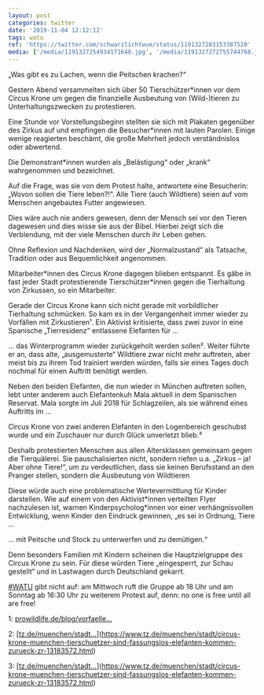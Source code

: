 ```yaml
---
layout: post
categories: twitter
date: '2019-11-04 12:12:12'
tags: watu
ref: 'https://twitter.com/schwarzlichtwue/status/1191327283153387520'
media: ['/media/1191327254934171648.jpg', '/media/1191327272755744768.jpg', '/media/1191327292452212737.jpg', '/media/1191327318507245569.jpg', '/media/1191327332654624768.jpg', '/media/1191327355337428992.jpg', '/media/1191327413768249345.jpg', '/media/1191327460283092992.jpg', '/media/1191327481921515521.jpg', '/media/1191327542764068865.jpg', '/media/1191327682593787905.jpg']
---
```

„Was gibt es zu Lachen, wenn die Peitschen krachen?“



Gestern Abend versammelten sich über 50 Tierschützer\*innen vor dem Circus Krone um gegen die finanzielle Ausbeutung von (Wild-)tieren zu Unterhaltungszwecken zu protestieren.



 

Eine Stunde vor Vorstellungsbeginn stellten sie sich mit Plakaten gegenüber des Zirkus auf und empfingen die Besucher\*innen mit lauten Parolen. Einige wenige reagierten beschämt, die große Mehrheit jedoch verständnislos oder abwertend. 

Die Demonstrant\*innen wurden als „Belästigung“ oder „krank“ wahrgenommen und bezeichnet.



Auf die Frage, was sie von dem Protest halte, antwortete eine Besucherin: „Wovon sollen die Tiere leben?!“. Alle Tiere (auch Wildtiere) seien auf vom Menschen angebautes Futter angewiesen. 

Dies wäre auch nie anders gewesen, denn der Mensch sei vor den Tieren dagewesen und dies wisse sie aus der Bibel. Hierbei zeigt sich die Verblendung, mit der viele Menschen durch ihr Leben gehen. 

Ohne Reflexion und Nachdenken, wird der „Normalzustand“ als Tatsache, Tradition oder aus Bequemlichkeit angenommen. 

Mitarbeiter\*innen des Circus Krone dagegen blieben entspannt. Es gäbe in fast jeder Stadt protestierende Tierschützer\*innen gegen die Tierhaltung von Zirkussen, so ein Mitarbeiter.

Gerade der Circus Krone kann sich nicht gerade mit vorbildlicher Tierhaltung schmücken. So kam es in der Vergangenheit immer wieder zu Vorfällen mit Zirkustieren¹. Ein Aktivist kritisierte, dass zwei zuvor in eine Spanische „Tierresidenz“ entlassene Elefanten für …

… das Winterprogramm wieder zurückgeholt werden sollen². Weiter führte er an, dass alte, „ausgemusterte“ Wildtiere zwar nicht mehr auftreten, aber meist bis zu ihrem Tod trainiert werden würden, falls sie eines Tages doch nochmal für einen Auftritt benötigt werden.

Neben den beiden Elefanten, die nun wieder in München auftreten sollen, lebt unter anderem auch Elefantenkuh Mala aktuell in dem Spanischen Reservat. Mala sorgte im Juli 2018 für Schlagzeilen, als sie während eines Auftritts im …

Circus Krone von zwei anderen Elefanten in den Logenbereich geschubst wurde und ein Zuschauer nur durch Glück unverletzt blieb.³

Deshalb protestierten Menschen aus allen Altersklassen gemeinsam gegen die Tierquälerei. Sie pauschalisierten nicht, sondern riefen u.a. „Zirkus – ja! Aber ohne Tiere!“, um zu verdeutlichen, dass sie keinen Berufsstand an den Pranger stellen, sondern die Ausbeutung von Wildtieren

Diese würde auch eine problematische Wertevermittlung für Kinder darstellen. Wie auf einem von den Aktivist\*innen verteilten Flyer nachzulesen ist, warnen Kinderpsycholog\*innen vor einer verhängnisvollen Entwicklung, wenn Kinder den Eindruck gewinnen, „es sei in Ordnung, Tiere …

… mit Peitsche und Stock zu unterwerfen und zu demütigen.“



Denn besonders Familien mit Kindern scheinen die Hauptzielgruppe des Circus Krone zu sein. Für diese würden Tiere „eingesperrt, zur Schau gestellt“ und in Lastwagen durch Deutschland gekarrt.

[#WATU](/t/watu) gibt nicht auf: am Mittwoch ruft die Gruppe ab 18 Uhr und am Sonntag ab 16:30 Uhr zu weiterem Protest auf, denn: no one is free until all are free!  



1: [prowildlife.de/blog/vorfaelle…](https://www.prowildlife.de/blog/vorfaelle-mit-wildtieren-im-circus-krone/)

2: [[tz.de/muenchen/stadt…](https://www.tz.de/muenchen/stadt/unfall-beim-circus-krone-elefantenkuh-stuerzt-auf-zuschauer-10011658.html)](https://www.tz.de/muenchen/stadt/circus-krone-muenchen-tierschuetzer-sind-fassungslos-elefanten-kommen-zurueck-zr-13183572.html) 

3: [[tz.de/muenchen/stadt…](https://www.tz.de/muenchen/stadt/unfall-beim-circus-krone-elefantenkuh-stuerzt-auf-zuschauer-10011658.html)](https://www.tz.de/muenchen/stadt/circus-krone-muenchen-tierschuetzer-sind-fassungslos-elefanten-kommen-zurueck-zr-13183572.html)